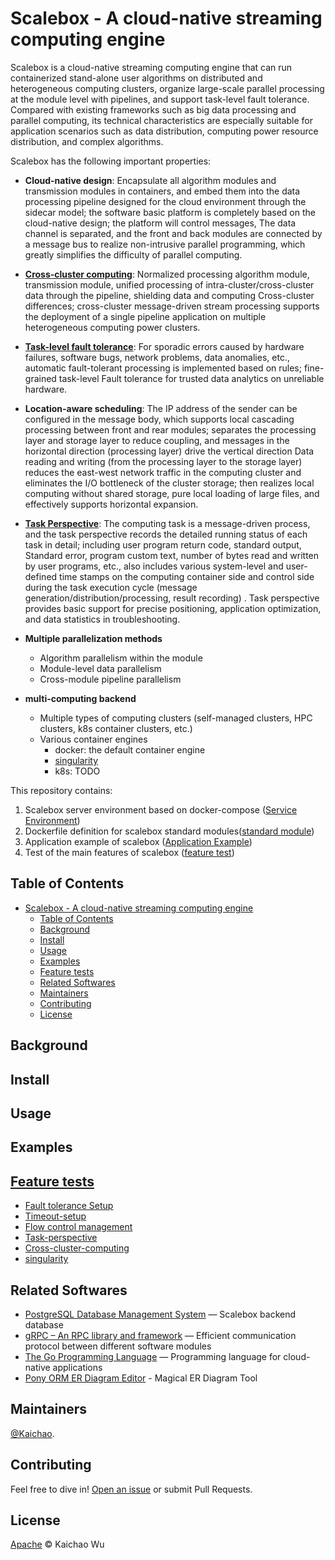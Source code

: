 # Scalebox - A cloud-native streaming computing engine

Scalebox is a cloud-native streaming computing engine that can run containerized stand-alone user algorithms on distributed and heterogeneous computing clusters, organize large-scale parallel processing at the module level with pipelines, and support task-level fault tolerance. Compared with existing frameworks such as big data processing and parallel computing, its technical characteristics are especially suitable for application scenarios such as data distribution, computing power resource distribution, and complex algorithms.

Scalebox has the following important properties:

- **Cloud-native design**: Encapsulate all algorithm modules and transmission modules in containers, and embed them into the data processing pipeline designed for the cloud environment through the sidecar model; the software basic platform is completely based on the cloud-native design; the platform will control messages, The data channel is separated, and the front and back modules are connected by a message bus to realize non-intrusive parallel programming, which greatly simplifies the difficulty of parallel computing.
- [**Cross-cluster computing**](./tests/cross-cluster-primes/): Normalized processing algorithm module, transmission module, unified processing of intra-cluster/cross-cluster data through the pipeline, shielding data and computing Cross-cluster differences; cross-cluster message-driven stream processing supports the deployment of a single pipeline application on multiple heterogeneous computing power clusters.
- [**Task-level fault tolerance**](./tests/retry_test/): For sporadic errors caused by hardware failures, software bugs, network problems, data anomalies, etc., automatic fault-tolerant processing is implemented based on rules; fine-grained task-level Fault tolerance for trusted data analytics on unreliable hardware.
- **Location-aware scheduling**: The IP address of the sender can be configured in the message body, which supports local cascading processing between front and rear modules; separates the processing layer and storage layer to reduce coupling, and messages in the horizontal direction (processing layer) drive the vertical direction Data reading and writing (from the processing layer to the storage layer) reduces the east-west network traffic in the computing cluster and eliminates the I/O bottleneck of the cluster storage; then realizes local computing without shared storage, pure local loading of large files, and effectively supports horizontal expansion.
- [**Task Perspective**](./tests/task-perspective/): The computing task is a message-driven process, and the task perspective records the detailed running status of each task in detail; including user program return code, standard output, Standard error, program custom text, number of bytes read and written by user programs, etc., also includes various system-level and user-defined time stamps on the computing container side and control side during the task execution cycle (message generation/distribution/processing, result recording) . Task perspective provides basic support for precise positioning, application optimization, and data statistics in troubleshooting.

- **Multiple parallelization methods**
  - Algorithm parallelism within the module
  - Module-level data parallelism
  - Cross-module pipeline parallelism

- **multi-computing backend**
  - Multiple types of computing clusters (self-managed clusters, HPC clusters, k8s container clusters, etc.)
  - Various container engines
    - docker: the default container engine
    - [singularity](./tests/hello-scalebox-singularity/)
    - k8s: TODO

This repository contains:

1. Scalebox server environment based on docker-compose ([Service Environment](./server/README.md))
2. Dockerfile definition for scalebox standard modules([standard module](./dockerfiles/README.md))
3. Application example of scalebox ([Application Example](./examples/README.md))
4. Test of the main features of scalebox ([feature test](./tests/README.md))


## Table of Contents

- [Scalebox - A cloud-native streaming computing engine](#scalebox---a-cloud-native-streaming-computing-engine)
  - [Table of Contents](#table-of-contents)
  - [Background](#background)
  - [Install](#install)
  - [Usage](#usage)
  - [Examples](#examples)
  - [Feature tests](#feature-tests)
  - [Related Softwares](#related-softwares)
  - [Maintainers](#maintainers)
  - [Contributing](#contributing)
  - [License](#license)

## Background

## Install

## Usage

## Examples

## [Feature tests](./tests)

- [Fault tolerance Setup](tests/retry_test/)
- [Timeout-setup](tests/timeout-gen/)
- [Flow control management](tests/check_test/)
- [Task-perspective](tests/task-perspective/)
- [Cross-cluster-computing](tests/cross-cluster-primes/)
- [singularity](tests/hello-scalebox-singularity/)

## Related Softwares

- [PostgreSQL Database Management System](https://github.com/postgres/postgres) — Scalebox backend database
- [gRPC – An RPC library and framework](https://github.com/grpc/grpc) — Efficient communication protocol between different software modules
- [The Go Programming Language](https://github.com/golang/go) — Programming language for cloud-native applications
- [Pony ORM ER Diagram Editor](https://editor.ponyorm.com/) - Magical ER Diagram Tool


## Maintainers

[@Kaichao](https://github.com/kaichao).

## Contributing

Feel free to dive in! [Open an issue](https://github.com/kaichao/docker-scalebox/issues/new) or submit Pull Requests.

## License

[Apache](LICENSE) © Kaichao Wu
